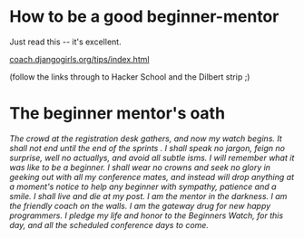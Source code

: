 # How to be a good beginner-mentor

Just read this -- it's excellent.

[coach.djangogirls.org/tips/index.html](http://coach.djangogirls.org/tips/index.html)

(follow the links through to Hacker School and the Dilbert strip ;)


# The beginner mentor's oath

*The crowd at the registration desk gathers, and now my watch begins. It shall
not end until the end of the sprints . I shall speak no jargon, feign no
surprise, well no actuallys, and avoid all subtle isms.  I will remember what
it was like to be a beginner. I shall wear no crowns and seek no glory in
geeking out with all my conference mates, and instead will drop anything at a
moment's notice to help any beginner with sympathy, patience and a smile. I
shall live and die at my post. I am the mentor in the darkness. I am the
friendly coach on the walls. I am the gateway drug for new happy programmers. I
pledge my life and honor to the Beginners Watch, for this day, and all the
scheduled conference days to come.*

